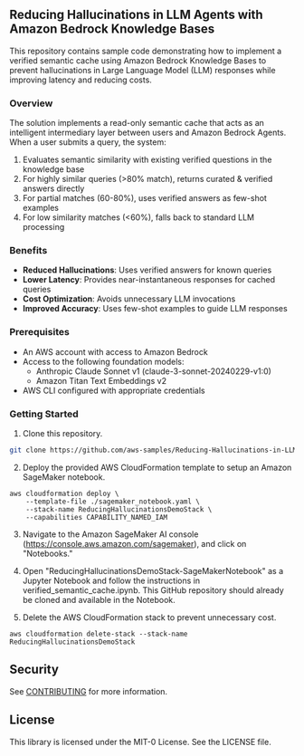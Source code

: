 ## Reducing Hallucinations in LLM Agents with Amazon Bedrock Knowledge Bases

This repository contains sample code demonstrating how to implement a verified semantic cache using Amazon Bedrock Knowledge Bases to prevent hallucinations in Large Language Model (LLM) responses while improving latency and reducing costs.

### Overview

The solution implements a read-only semantic cache that acts as an intelligent intermediary layer between users and Amazon Bedrock Agents. When a user submits a query, the system:

1. Evaluates semantic similarity with existing verified questions in the knowledge base
2. For highly similar queries (>80% match), returns curated & verified answers directly
3. For partial matches (60-80%), uses verified answers as few-shot examples
4. For low similarity matches (<60%), falls back to standard LLM processing

### Benefits

- **Reduced Hallucinations**: Uses verified answers for known queries
- **Lower Latency**: Provides near-instantaneous responses for cached queries
- **Cost Optimization**: Avoids unnecessary LLM invocations
- **Improved Accuracy**: Uses few-shot examples to guide LLM responses

### Prerequisites

- An AWS account with access to Amazon Bedrock
- Access to the following foundation models:
  - Anthropic Claude Sonnet v1 (claude-3-sonnet-20240229-v1:0)
  - Amazon Titan Text Embeddings v2
- AWS CLI configured with appropriate credentials

### Getting Started

1. Clone this repository.
```bash
git clone https://github.com/aws-samples/Reducing-Hallucinations-in-LLM-Agents-with-a-Verified-Semantic-Cache.git && cd Reducing-Hallucinations-in-LLM-Agents-with-a-Verified-Semantic-Cache
```

2. Deploy the provided AWS CloudFormation template to setup an Amazon SageMaker notebook.
```
aws cloudformation deploy \
    --template-file ./sagemaker_notebook.yaml \
    --stack-name ReducingHallucinationsDemoStack \
    --capabilities CAPABILITY_NAMED_IAM
```

3. Navigate to the Amazon SageMaker AI console (https://console.aws.amazon.com/sagemaker), and click on "Notebooks."

4. Open "ReducingHallucinationsDemoStack-SageMakerNotebook" as a Jupyter Notebook and follow the instructions in verified_semantic_cache.ipynb. This GitHub repository should already be cloned and available in the Notebook.

5. Delete the AWS CloudFormation stack to prevent unnecessary cost.
```
aws cloudformation delete-stack --stack-name ReducingHallucinationsDemoStack
```

## Security

See [CONTRIBUTING](CONTRIBUTING.md#security-issue-notifications) for more information.

## License

This library is licensed under the MIT-0 License. See the LICENSE file.

